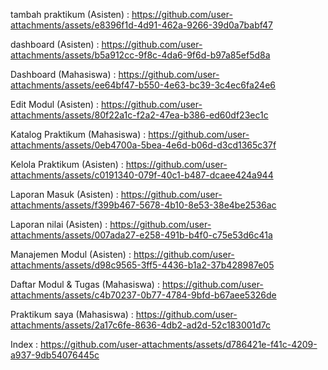 tambah praktikum (Asisten) : https://github.com/user-attachments/assets/e8396f1d-4d91-462a-9266-39d0a7babf47

dashboard (Asisten) : https://github.com/user-attachments/assets/b5a912cc-9f8c-4da6-9f6d-b97a85ef5d8a

Dashboard (Mahasiswa) : https://github.com/user-attachments/assets/ee64bf47-b550-4e63-bc39-3c4ec6fa24e6

Edit Modul (Asisten) : https://github.com/user-attachments/assets/80f22a1c-f2a2-47ea-b386-ed60df23ec1c

Katalog Praktikum (Mahasiswa) : https://github.com/user-attachments/assets/0eb4700a-5bea-4e6d-b06d-d3cd1365c37f

Kelola Praktikum (Asisten) : https://github.com/user-attachments/assets/c0191340-079f-40c1-b487-dcaee424a944

Laporan Masuk (Asisten) : https://github.com/user-attachments/assets/f399b467-5678-4b10-8e53-38e4be2536ac

Laporan nilai (Asisten) : https://github.com/user-attachments/assets/007ada27-e258-491b-b4f0-c75e53d6c41a

Manajemen Modul (Asisten) : https://github.com/user-attachments/assets/d98c9565-3ff5-4436-b1a2-37b428987e05

Daftar Modul & Tugas (Mahasiswa) : https://github.com/user-attachments/assets/c4b70237-0b77-4784-9bfd-b67aee5326de

Praktikum saya (Mahasiswa) : https://github.com/user-attachments/assets/2a17c6fe-8636-4db2-ad2d-52c183001d7c

Index : https://github.com/user-attachments/assets/d786421e-f41c-4209-a937-9db54076445c

